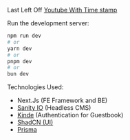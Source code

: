 Last Left Off [Youtube With Time stamp](https://youtu.be/PkffpzERpKs?t=5808)

Run the development server:

```bash
npm run dev
# or
yarn dev
# or
pnpm dev
# or
bun dev
```

Technologies Used:

- Next.Js (FE Framework and BE)
- [Sanity IO](https://sanity.io) (Headless CMS)
- [Kinde](https://kinde.com) (Authentication for Guestbook)
- [ShadCN (UI)](https://ui.shadcn.com/docs/components/sheet)
- [Prisma](https://www.prisma.io)